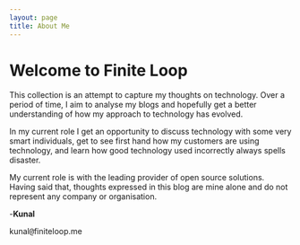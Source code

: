 ```yaml
---
layout: page
title: About Me
---
```


# Welcome to Finite Loop
This collection is an attempt to capture my thoughts on technology. Over a period of time, I aim to analyse my blogs and hopefully get a better understanding of how my approach to technology has evolved.

In my current role I get an opportunity to discuss technology with some very smart individuals, get to see first hand how my customers are using technology, and learn how good technology used incorrectly always spells disaster.

My current role is with the leading provider of open source solutions. Having said that, thoughts expressed in this blog are mine alone and do not represent any company or organisation.

-**Kunal**

kunal<kbd>@</kbd>finiteloop.me
